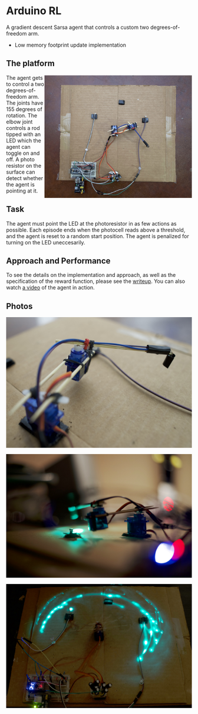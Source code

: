 # Arduino RL

A gradient descent Sarsa agent that controls a custom two degrees-of-freedom arm.

* Low memory footprint update implementation

## The platform

<a href="photos/eagle_small.jpg">
    <img src="photos/eagle_small.jpg?raw=true" width="400px" align="right" vspace="2px">
</a>

The agent gets to control a two degrees-of-freedom arm. The joints have 155 degrees of rotation. The elbow joint controls a rod tipped with an LED which the agent can toggle on and off. A photo resistor on the surface can detect whether the agent is pointing at it.

## Task

The agent must point the LED at the photoresistor in as few actions as possible. Each episode ends when the photocell reads above a threshold, and the agent is reset to a random start position. The agent is penalized for turning on the LED uneccesarily.

## Approach and Performance

To see the details on the implementation and approach, as well as the specification of the reward function, please see the [writeup](https://dl.dropboxusercontent.com/u/971295/ArduinoRL_writeup.pdf). You can also watch [a video](https://www.youtube.com/watch?v=SCv1AomFDG0) of the agent in action.

## Photos

![](photos/arm_detail_small.jpg?raw=true)

![](photos/action_detail_small.jpg?raw=true)

![](photos/long_shutter_small.jpg?raw=true)
